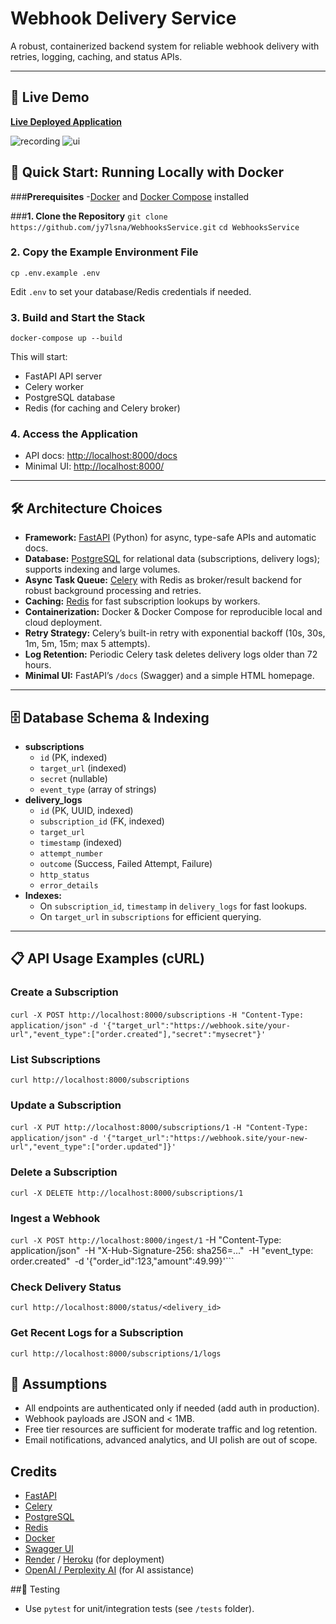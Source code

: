 # Webhook Delivery Service

A robust, containerized backend system for reliable webhook delivery with retries, logging, caching, and status APIs.

---

## 🚀 Live Demo

[**Live Deployed Application**]([https://webhooksservice-4.onrender.com/])  

![recording](https://github.com/user-attachments/assets/b3035ab4-bf7b-4b37-9f60-5e27392e2ad4)
![ui](https://github.com/user-attachments/assets/9d6d064b-c94d-47d1-9b80-b75d8a871a5e)



## 🐳 Quick Start: Running Locally with Docker

###**Prerequisites**
-[Docker](https://www.docker.com/get-started) and [Docker Compose](https://docs.docker.com/compose/install/) installed

###**1. Clone the Repository**
```git clone https://github.com/jy7lsna/WebhooksService.git```
```cd WebhooksService```


### **2. Copy the Example Environment File**
```cp .env.example .env```

Edit `.env` to set your database/Redis credentials if needed.

### **3. Build and Start the Stack**
```docker-compose up --build```

This will start:
- FastAPI API server
- Celery worker
- PostgreSQL database
- Redis (for caching and Celery broker)

### **4. Access the Application**
- API docs: [http://localhost:8000/docs](http://localhost:8000/docs)
- Minimal UI: [http://localhost:8000/](http://localhost:8000/)

---

## 🛠️ Architecture Choices

- **Framework:** [FastAPI](https://fastapi.tiangolo.com/) (Python) for async, type-safe APIs and automatic docs.
- **Database:** [PostgreSQL](https://www.postgresql.org/) for relational data (subscriptions, delivery logs); supports indexing and large volumes.
- **Async Task Queue:** [Celery](https://docs.celeryq.dev/) with Redis as broker/result backend for robust background processing and retries.
- **Caching:** [Redis](https://redis.io/) for fast subscription lookups by workers.
- **Containerization:** Docker & Docker Compose for reproducible local and cloud deployment.
- **Retry Strategy:** Celery’s built-in retry with exponential backoff (10s, 30s, 1m, 5m, 15m; max 5 attempts).
- **Log Retention:** Periodic Celery task deletes delivery logs older than 72 hours.
- **Minimal UI:** FastAPI’s `/docs` (Swagger) and a simple HTML homepage.

---

## 🗄️ Database Schema & Indexing

- **subscriptions**
  - `id` (PK, indexed)
  - `target_url` (indexed)
  - `secret` (nullable)
  - `event_type` (array of strings)
- **delivery_logs**
  - `id` (PK, UUID, indexed)
  - `subscription_id` (FK, indexed)
  - `target_url`
  - `timestamp` (indexed)
  - `attempt_number`
  - `outcome` (Success, Failed Attempt, Failure)
  - `http_status`
  - `error_details`
- **Indexes:**  
  - On `subscription_id`, `timestamp` in `delivery_logs` for fast lookups.
  - On `target_url` in `subscriptions` for efficient querying.

---

## 📋 API Usage Examples (cURL)

### **Create a Subscription**
```curl -X POST http://localhost:8000/subscriptions```
```-H "Content-Type: application/json"```
```-d '{"target_url":"https://webhook.site/your-url","event_type":["order.created"],"secret":"mysecret"}'```


### **List Subscriptions**
```curl http://localhost:8000/subscriptions```

### **Update a Subscription**
```curl -X PUT http://localhost:8000/subscriptions/1```
```-H "Content-Type: application/json"```
```-d '{"target_url":"https://webhook.site/your-new-url","event_type":["order.updated"]}'```


### **Delete a Subscription**
```curl -X DELETE http://localhost:8000/subscriptions/1```


### **Ingest a Webhook**
```curl -X POST http://localhost:8000/ingest/1```
-H "Content-Type: application/json"```
```-H "X-Hub-Signature-256: sha256=..."```
```-H "event_type: order.created"```
```-d '{"order_id":123,"amount":49.99}'```


### **Check Delivery Status**
```curl http://localhost:8000/status/<delivery_id>```


### **Get Recent Logs for a Subscription**
```curl http://localhost:8000/subscriptions/1/logs```

## 📝 Assumptions

- All endpoints are authenticated only if needed (add auth in production).
- Webhook payloads are JSON and < 1MB.
- Free tier resources are sufficient for moderate traffic and log retention.
- Email notifications, advanced analytics, and UI polish are out of scope.

## Credits

- [FastAPI](https://fastapi.tiangolo.com/)
- [Celery](https://docs.celeryq.dev/)
- [PostgreSQL](https://www.postgresql.org/)
- [Redis](https://redis.io/)
- [Docker](https://www.docker.com/)
- [Swagger UI](https://swagger.io/tools/swagger-ui/)
- [Render](https://render.com/) / [Heroku](https://heroku.com/) (for deployment)
- [OpenAI / Perplexity AI](https://www.perplexity.ai/) (for AI assistance)

##🧪 Testing
- Use `pytest` for unit/integration tests (see `/tests` folder).
